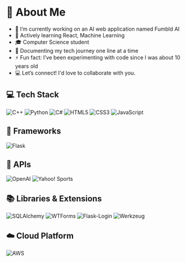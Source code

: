 # 💫 About Me

- 🔭 I’m currently working on an AI web application named Fumbld AI
- 🌱 Actively learning React, Machine Learning  
- 🎓 Computer Science student  
- 📝 Documenting my tech journey one line at a time  
- ⚡ Fun fact: I’ve been experimenting with code since I was about 10 years old  
- 💻 Let’s connect! I'd love to collaborate with you.

## 💻 Tech Stack

![C++](https://img.shields.io/badge/C++-00599C?style=for-the-badge&logo=cplusplus&logoColor=white&logoWidth=20)
![Python](https://img.shields.io/badge/Python-3776AB?style=for-the-badge&logo=python&logoColor=white&logoWidth=20)
![C#](https://img.shields.io/badge/C%23-239120?style=for-the-badge&logo=csharp&logoColor=white&logoWidth=20)
![HTML5](https://img.shields.io/badge/HTML5-E34F26?style=for-the-badge&logo=html5&logoColor=white&logoWidth=20)
![CSS3](https://img.shields.io/badge/CSS3-1572B6?style=for-the-badge&logo=css3&logoColor=white&logoWidth=20)
![JavaScript](https://img.shields.io/badge/JavaScript-F7DF1E?style=for-the-badge&logo=javascript&logoColor=black&logoWidth=20)

## 🧩 Frameworks

![Flask](https://img.shields.io/badge/Flask-000000?style=for-the-badge&logo=flask&logoColor=white&logoWidth=20)

## 🔌 APIs

![OpenAI](https://img.shields.io/badge/OpenAI-412991?style=for-the-badge&logo=openai&logoColor=white&logoWidth=20)
![Yahoo! Sports](https://img.shields.io/badge/Yahoo!%20Sports-6001D2?style=for-the-badge&logo=yahoo&logoColor=white&logoWidth=20)

## 📚 Libraries & Extensions

![SQLAlchemy](https://img.shields.io/badge/SQLAlchemy-CA1F2C?style=for-the-badge&logo=sqlalchemy&logoColor=white&logoWidth=20)
![WTForms](https://img.shields.io/badge/WTForms-000000?style=for-the-badge&logo=formspree&logoColor=white&logoWidth=20)
![Flask-Login](https://img.shields.io/badge/Flask--Login-000000?style=for-the-badge&logo=flask&logoColor=white&logoWidth=20)
![Werkzeug](https://img.shields.io/badge/Werkzeug-FF6F00?style=for-the-badge)

## ☁️ Cloud Platform

![AWS](https://img.shields.io/badge/AWS-Hosting%20%26%20Deployment-FF9900?style=for-the-badge&logo=amazonaws&logoColor=white&logoWidth=20)



